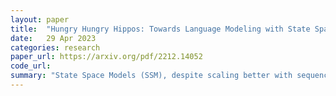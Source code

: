 ```yaml
---
layout: paper
title:  "Hungry Hungry Hippos: Towards Language Modeling with State Space Models"
date:   29 Apr 2023
categories: research
paper_url: https://arxiv.org/pdf/2212.14052
code_url: 
summary: "State Space Models (SSM), despite scaling better with sequence length, underperform attention and suffer from poor hardware utilization. The study introduces a new SSM layer, H3, designed to improve recall and comparison across sequences, narrowing the performance gap with Transformers. To improve SSM training efficiency, the paper proposes FlashConv, a method that significantly speeds up processing."
---
```


